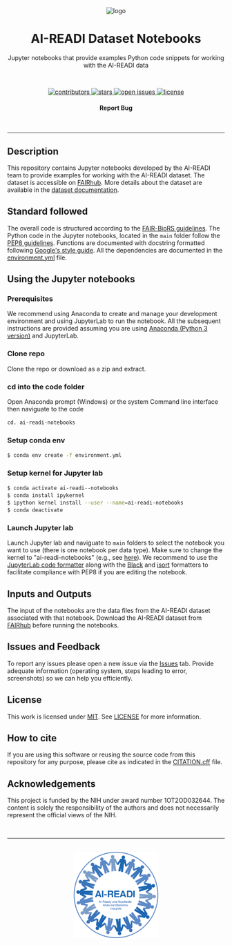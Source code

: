 <div align="center">

<img src="https://freesvg.org/img/1653682897science-svgrepo-com.png" alt="logo" width="200" height="auto" />

<br />

<h1> AI-READI Dataset Notebooks </h1>

<p>
Jupyter notebooks that provide examples Python code snippets for working with the AI-READI data
</p>

<br />

<p>
  <a href="https://github.com/AI-READI/template/graphs/contributors">
    <img src="https://img.shields.io/github/contributors/AI-READI/template.svg?style=flat-square" alt="contributors" />
  </a>
  <a href="https://github.com/AI-READI/template/stargazers">
    <img src="https://img.shields.io/github/stars/AI-READI/template.svg?style=flat-square" alt="stars" />
  </a>
  <a href="https://github.com/AI-READI/template/issues/">
    <img src="https://img.shields.io/github/issues/AI-READI/template.svg?style=flat-square" alt="open issues" />
  </a>
  <a href="https://github.com/AI-READI/template/blob/main/LICENSE">
    <img src="https://img.shields.io/github/license/AI-READI/template.svg?style=flat-square" alt="license" />
  </a>
</p>
   
<h4
    <a href="https://github.com/AI-READI/ai-readi-dataset-notebooks/issues">Report Bug</a>
  </h4>
</div>

<br />

---

## Description

This repository contains Jupyter notebooks developed by the AI-READI team to provide examples for working with the AI-READI dataset. The dataset is accessible on [FAIRhub](https://doi.org/10.60775/fairhub.1). More details about the dataset are available in the [dataset documentation](https://docs.aireadi.org).

## Standard followed
The overall code is structured according to the [FAIR-BioRS guidelines](https://fair-biors.org/). The Python code in the Jupyter notebooks, located in the `main` folder follow the [PEP8 guidelines](https://peps.python.org/pep-0008). Functions are documented with docstring formatted following [Google's style guide](https://google.github.io/styleguide/pyguide.html#38-comments-and-docstrings). All the dependencies are documented in the [environment.yml](environment.yml) file.

## Using the Jupyter notebooks

### Prerequisites
We recommend using Anaconda to create and manage your development environment and using JupyterLab to run the notebook. All the subsequent instructions are provided assuming you are using [Anaconda (Python 3 version)](https://www.anaconda.com/products/individual) and JupyterLab.

### Clone repo
Clone the repo or download as a zip and extract.

### cd into the code folder

Open Anaconda prompt (Windows) or the system Command line interface then naviguate to the code
```sh
cd. ai-readi-notebooks
```

### Setup conda env
```sh
$ conda env create -f environment.yml
```

### Setup kernel for Jupyter lab
```sh
$ conda activate ai-readi--notebooks
$ conda install ipykernel
$ ipython kernel install --user --name=ai-readi-notebooks
$ conda deactivate
```
### Launch Jupyter lab
Launch Jupyter lab and naviguate to `main` folders to select the notebook you want to use (there is one notebook per data type). Make sure to change the kernel to "ai-readi-notebooks" (e.g., see [here](https://doc.cocalc.com/howto/jupyter-kernel-selection.html#cocalc-s-jupyter-notebook)). We recommend to use the [JupyterLab code formatter](https://github.com/ryantam626/jupyterlab_code_formatter) along with the [Black](https://github.com/psf/black) and [isort](https://github.com/PyCQA/isort) formatters to facilitate compliance with PEP8 if you are editing the notebook.

## Inputs and Outputs

The input of the notebooks are the data files from the AI-READI dataset associated with that notebook. Download the AI-READI dataset from [FAIRhub](https://doi.org/10.60775/fairhub.1) before running the notebooks. 

## Issues and Feedback

To report any issues please open a new issue via the [Issues](https://github.com/AI-READI/ai-readi-notebooks/issues) tab. Provide adequate information (operating system, steps leading to error, screenshots) so we can help you efficiently.

## License
This work is licensed under
[MIT](https://opensource.org/licenses/mit). See [LICENSE](https://github.com/AI-READI/ai-readi-notebooks/blob/main/LICENSE) for more information.

## How to cite

If you are using this software or reusing the source code from this repository for any purpose, please cite as indicated in the [CITATION.cff](CITATION.cff) file.

## Acknowledgements

This project is funded by the NIH under award number 1OT2OD032644. The content is solely the responsibility of the authors and does not necessarily represent the official views of the NIH.

<br />

---

<br />

<div align="center">

<a href="https://aireadi.org">
  <img src="https://github.com/AI-READI/AI-READI-logo/raw/main/logo/png/option2.png" height="200" />
</a>

</div>
